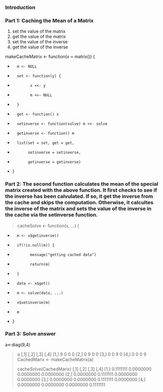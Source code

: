 ### Introduction

### Part 1: Caching the Mean of a Matrix



1.  set the value of the matrix
2.  get the value of the matrix
3.  set the value of the inverse
4.  get the value of the inverse

<!-- -->

 makeCacheMatrix <- function(x = matrix()) {
+       m <- NULL
+       set <- function(y) {
+             x <<- y
+             m <<- NULL
+       }
+       get <- function() x
+       setinverse <- function(solve) m <<- solve
+       getinverse <- function() m
+       list(set = set, get = get,
+            setinverse = setinverse,
+            getinverse = getinverse)
+ }

### Part 2: The second function calculates the mean of the special matrix created with the above function. It first checks to see if the inverse has been calvulated. If so, it get the inverse from the cache and skips the computation. Otherwise, it calcultes the inverse of the matrix and sets the value of the inverse in the cache via the setinverse function. 


> cacheSolve <- function(x, ...) {
+       m <- x$getinverse()
+       if(!is.null(m)) {
+             message("getting cached data")
+             return(m)
+       }
+       data <- x$get()
+       m <- solve(data, ...)
+       x$setinverse(m)
+       m
+ }

### Part 3: Solve answer
a<-diag(9,4)
> a
     [,1] [,2] [,3] [,4]
[1,]    9    0    0    0
[2,]    0    9    0    0
[3,]    0    0    9    0
[4,]    0    0    0    9
CachedMarix <- makeCacheMatrix(a)
> 
> cacheSolve(CachedMarix)
          [,1]      [,2]      [,3]      [,4]
[1,] 0.1111111 0.0000000 0.0000000 0.0000000
[2,] 0.0000000 0.1111111 0.0000000 0.0000000
[3,] 0.0000000 0.0000000 0.1111111 0.0000000
[4,] 0.0000000 0.0000000 0.0000000 0.1111111
 

